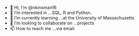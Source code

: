 - 👋 Hi, I’m @nkinsman16
- 👀 I’m interested in ...SQL, R and Python. 
- 🌱 I’m currently learning ...at the University of Massachusetts
- 💞️ I’m looking to collaborate on ...projects
- 📫 How to reach me ...via email. 

<!---
nkinsman16/nkinsman16 is a ✨ special ✨ repository because its `README.md` (this file) appears on your GitHub profile.
You can click the Preview link to take a look at your changes.
--->
